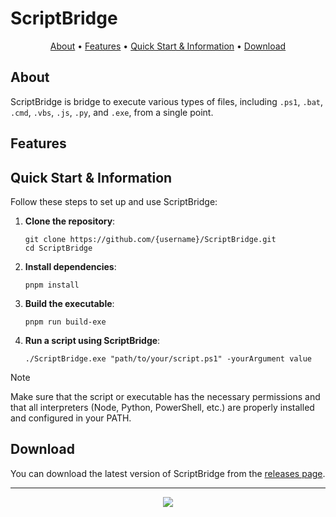 # ScriptBridge


<p align="center">
  <a href="#about">About</a> •
  <a href="#features">Features</a> •
  <a href="#quick-start--information">Quick Start & Information</a> •
  <a href="#download">Download</a>
</p>

## About

ScriptBridge is bridge to execute various types of files, including `.ps1`, `.bat`, `.cmd`, `.vbs`, `.js`, `.py`, and `.exe`, from a single point.

## Features


## Quick Start & Information

Follow these steps to set up and use ScriptBridge:

1. **Clone the repository**:
   ```shell
   git clone https://github.com/{username}/ScriptBridge.git
   cd ScriptBridge
   ```

2. **Install dependencies**:
   ```shell
   pnpm install
   ```

3. **Build the executable**:
   ```shell
   pnpm run build-exe
   ```

4. **Run a script using ScriptBridge**:
   ```shell
   ./ScriptBridge.exe "path/to/your/script.ps1" -yourArgument value
   ```

> [!NOTE]  
> Make sure that the script or executable has the necessary permissions and that all interpreters (Node, Python, PowerShell, etc.) are properly installed and configured in your PATH.

## Download

You can download the latest version of ScriptBridge from the [releases page](https://github.com/{username}/ScriptBridge/releases).

---
<p align="center"><a href="https://github.com/{username}/ScriptBridge/graphs/contributors">
  <img src="https://contrib.rocks/image?repo={username}/ScriptBridge" />
</a></p>

